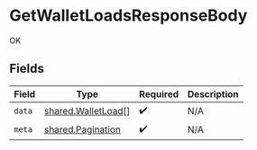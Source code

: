# GetWalletLoadsResponseBody

OK


## Fields

| Field                                                    | Type                                                     | Required                                                 | Description                                              |
| -------------------------------------------------------- | -------------------------------------------------------- | -------------------------------------------------------- | -------------------------------------------------------- |
| `data`                                                   | [shared.WalletLoad](../../models/shared/walletload.md)[] | :heavy_check_mark:                                       | N/A                                                      |
| `meta`                                                   | [shared.Pagination](../../models/shared/pagination.md)   | :heavy_check_mark:                                       | N/A                                                      |